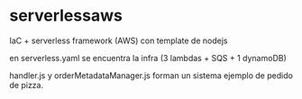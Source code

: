 # serverlessaws
IaC + serverless framework (AWS) con template de nodejs

en serverless.yaml se encuentra la infra (3 lambdas + SQS + 1 dynamoDB)

handler.js y orderMetadataManager.js forman un sistema ejemplo de pedido de pizza.

